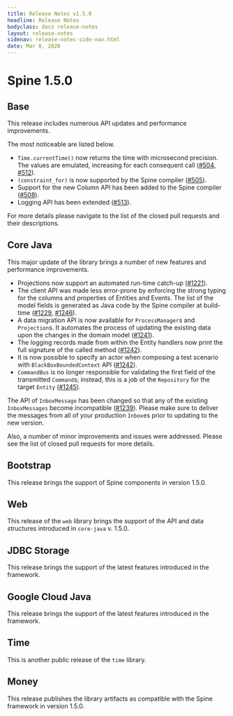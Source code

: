 ```yaml
---
title: Release Notes v1.5.0
headline: Release Notes
bodyclass: docs release-notes
layout: release-notes
sidenav: release-notes-side-nav.html
date: Mar 8, 2020
---
```


# Spine 1.5.0

## Base

This release includes numerous API updates and performance improvements.

The most noticeable are listed below.

- `Time.currentTime()` now returns the time with microsecond precision. The values are emulated, 
increasing for each consequent call ([#504]({{site.base_repo}}/pull/504), [#512]({{site.base_repo}}/pull/512)).
- `(constraint_for)` is now supported by the Spine compiler ([#505]({{site.base_repo}}/pull/505)).
- Support for the new Column API has been added to the Spine compiler ([#508]({{site.base_repo}}/pull/508)).
- Logging API has been extended ([#513]({{site.base_repo}}/pull/513)).

For more details please navigate to the list of the closed pull requests and their descriptions.


## Core Java

This major update of the library brings a number of new features and performance improvements.

- Projections now support an automated run-time catch-up ([#1221]({{site.core_java_repo}}/pull/1221)).
- The client API was made less error-prone by enforcing the strong typing for the columns and 
properties of Entities and Events. The list of the model fields is generated as Java code by the 
Spine compiler at build-time ([#1229]({{site.core_java_repo}}/pull/1229), [#1246]({{site.core_java_repo}}/pull/1246)).
- A data migration API is now available for `ProcessManager`s and `Projection`s. It automates the 
process of updating the existing data upon the changes in the domain model  ([#1241]({{site.core_java_repo}}/pull/1241)).
- The logging records made from within the Entity handlers now print the full signature of the 
called method ([#1242]({{site.core_java_repo}}/pull/1242)).
- It is now possible to specify an actor when composing a test scenario with `BlackBoxBoundedContext` 
API ([#1242]({{site.core_java_repo}}/pull/1242)).
- `CommandBus` is no longer responsible for validating the first field of the transmitted 
`Command`s; instead, this is a job of the `Repository` for the target `Entity` ([#1245]({{site.core_java_repo}}/pull/1245)).

The API of `InboxMessage` has been changed so that any of the existing `InboxMessages` become 
incompatible ([#1239]({{site.core_java_repo}}/pull/1239)). Please make sure to deliver the messages 
from all of your production `Inbox`es prior to updating to the new version.

Also, a number of minor improvements and issues were addressed. Please see the list of closed pull 
requests for more details.


## Bootstrap

This release brings the support of Spine components in version 1.5.0.


## Web

This release of the `web` library brings the support of the API and data structures introduced 
in `core-java` v. 1.5.0.


## JDBC Storage

This release brings the support of the latest features introduced in the framework.


## Google Cloud Java
This release brings the support of the latest features introduced in the framework.


## Time
This is another public release of the `time` library.


## Money

This release publishes the library artifacts as compatible with the Spine framework in version 1.5.0.
